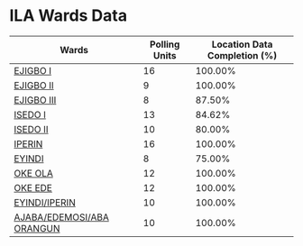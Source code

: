 
# ILA Wards Data

| Wards | Polling Units | Location Data Completion (%) |
| ---- | ----- | ------- |
| [EJIGBO  I](./wards/17871-ejigbo-i) | 16 | 100.00% |
| [EJIGBO  II](./wards/17872-ejigbo-ii) | 9 | 100.00% |
| [EJIGBO  III](./wards/17873-ejigbo-iii) | 8 | 87.50% |
| [ISEDO  I](./wards/17874-isedo-i) | 13 | 84.62% |
| [ISEDO  II](./wards/17875-isedo-ii) | 10 | 80.00% |
| [IPERIN](./wards/17876-iperin) | 16 | 100.00% |
| [EYINDI](./wards/17877-eyindi) | 8 | 75.00% |
| [OKE OLA](./wards/17878-oke-ola) | 12 | 100.00% |
| [OKE EDE](./wards/17879-oke-ede) | 12 | 100.00% |
| [EYINDI/IPERIN](./wards/17880-eyindi/iperin) | 10 | 100.00% |
| [AJABA/EDEMOSI/ABA ORANGUN](./wards/17881-ajaba/edemosi/aba-orangun) | 10 | 100.00% |




